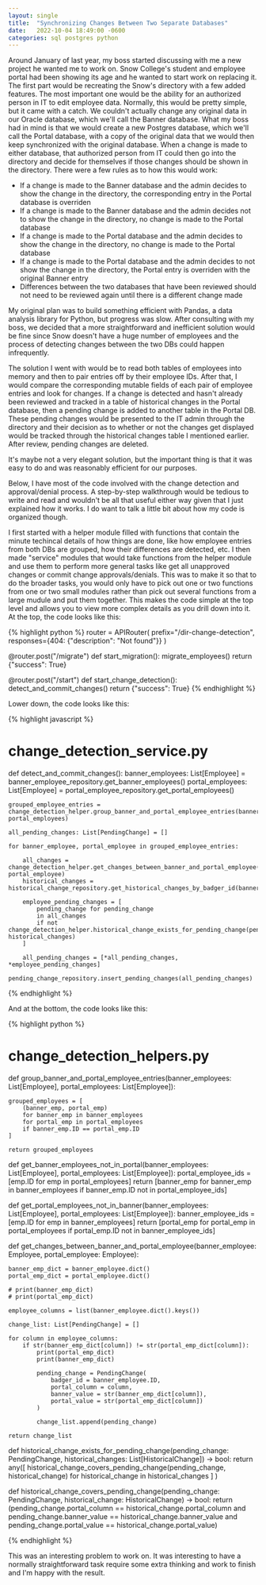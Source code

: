 ```yaml
---
layout: single
title:  "Synchronizing Changes Between Two Separate Databases"
date:   2022-10-04 18:49:00 -0600
categories: sql postgres python
---
```


Around January of last year, my boss started discussing with me a new project he wanted me to work on. Snow College's student and employee portal had been showing its age and he wanted to start work on replacing it. The first part would be recreating the Snow's directory with a few added features. The most important one would be the ability for an authorized person in IT to edit employee data. Normally, this would be pretty simple, but it came with a catch. We couldn't actually change any original data in our Oracle database, which we'll call the Banner database. What my boss had in mind is that we would create a new Postgres database, which we'll call the Portal database, with a copy of the original data that we would then keep synchronized with the original database. When a change is made to either database, that authorized person from IT could then go into the directory and decide for themselves if those changes should be shown in the directory. There were a few rules as to how this would work:

- If a change is made to the Banner database and the admin decides to show the change in the directory, the corresponding entry in the Portal database is overriden
- If a change is made to the Banner database and the admin decides not to show the change in the directory, no change is made to the Portal database
- If a change is made to the Portal database and the admin decides to show the change in the directory, no change is made to the Portal database
- If a change is made to the Portal database and the admin decides to not show the change in the directory, the Portal entry is overriden with the original Banner entry
- Differences between the two databases that have been reviewed should not need to be reviewed again until there is a different change made

My original plan was to build something efficient with Pandas, a data analysis library for Python, but progress was slow. After consulting with my boss, we decided that a more straightforward and inefficient solution would be fine since Snow doesn't have a huge number of employees and the process of detecting changes between the two DBs could happen infrequently.

The solution I went with would be to read both tables of employees into memory and then to pair entries off by their employee IDs. After that, I would compare the corresponding mutable fields of each pair of employee entries and look for changes. If a change is detected and hasn't already been reviewed and tracked in a table of historical changes in the Portal database, then a pending change is added to another table in the Portal DB. These pending changes would be presented to the IT admin through the directory and their decision as to whether or not the changes get displayed would be tracked through the historical changes table I mentioned earlier. After review, pending changes are deleted.

It's maybe not a very elegant solution, but the important thing is that it was easy to do and was reasonably efficient for our purposes.

Below, I have most of the code involved with the change detection and approval/denial process. A step-by-step walkthrough would be tedious to write and read and wouldn't be all that useful either way given that I just explained how it works. I do want to talk a little bit about how my code is organized though.

I first started with a helper module filled with functions that contain the minute techincal details of how things are done, like how employee entries from both DBs are grouped, how their differences are detected, etc. I then made "service" modules that would take functions from the helper module and use them to perform more general tasks like get all unapproved changes or commit change approvals/denials. This was to make it so that to do the broader tasks, you would only have to pick out one or two functions from one or two small modules rather than pick out several functions from a large mudule and put them together. This makes the code simple at the top level and allows you to view more complex details as you drill down into it. At the top, the code looks like this: 

{% highlight python %}
router = APIRouter(
    prefix="/dir-change-detection",
    responses={404: {"description": "Not found"}}
)

@router.post("/migrate")
def start_migration():
    migrate_employees()
    return {"success": True}

@router.post("/start")
def start_change_detection():
    detect_and_commit_changes()
    return {"success": True}
{% endhighlight %}

Lower down, the code looks like this:

{% highlight javascript %}
# change_detection_service.py

def detect_and_commit_changes():
    banner_employees: List[Employee] = banner_employee_repository.get_banner_employees()
    portal_employees: List[Employee] = portal_employee_repository.get_portal_employees()

    grouped_employee_entries = change_detection_helper.group_banner_and_portal_employee_entries(banner_employees, portal_employees)

    all_pending_changes: List[PendingChange] = []

    for banner_employee, portal_employee in grouped_employee_entries:
        
        all_changes = change_detection_helper.get_changes_between_banner_and_portal_employee(banner_employee, portal_employee)
        historical_changes = historical_change_repository.get_historical_changes_by_badger_id(banner_employee.ID)

        employee_pending_changes = [
            pending_change for pending_change 
            in all_changes 
            if not change_detection_helper.historical_change_exists_for_pending_change(pending_change, historical_changes)
        ]

        all_pending_changes = [*all_pending_changes, *employee_pending_changes]

    pending_change_repository.insert_pending_changes(all_pending_changes)
{% endhighlight %}


And at the bottom, the code looks like this:

{% highlight python %}
# change_detection_helpers.py

def group_banner_and_portal_employee_entries(banner_employees: List[Employee], portal_employees: List[Employee]):
   
    grouped_employees = [
        (banner_emp, portal_emp)
        for banner_emp in banner_employees 
        for portal_emp in portal_employees
        if banner_emp.ID == portal_emp.ID
    ]

    return grouped_employees

def get_banner_employees_not_in_portal(banner_employees: List[Employee], portal_employees: List[Employee]):
    portal_employee_ids = [emp.ID for emp in portal_employees]
    return [banner_emp for banner_emp in banner_employees if banner_emp.ID not in portal_employee_ids]

def get_portal_employees_not_in_banner(banner_employees: List[Employee], portal_employees: List[Employee]):
    banner_employee_ids = [emp.ID for emp in banner_employees]
    return [portal_emp for portal_emp in portal_employees if portal_emp.ID not in banner_employee_ids]


def get_changes_between_banner_and_portal_employee(banner_employee: Employee, portal_employee: Employee):

    banner_emp_dict = banner_employee.dict()
    portal_emp_dict = portal_employee.dict()

    # print(banner_emp_dict)
    # print(portal_emp_dict)

    employee_columns = list(banner_employee.dict().keys())

    change_list: List[PendingChange] = []
    
    for column in employee_columns:
        if str(banner_emp_dict[column]) != str(portal_emp_dict[column]):
            print(portal_emp_dict)
            print(banner_emp_dict)

            pending_change = PendingChange(
                badger_id = banner_employee.ID,
                portal_column = column,
                banner_value = str(banner_emp_dict[column]),
                portal_value = str(portal_emp_dict[column])
            )

            change_list.append(pending_change)
    
    return change_list


def historical_change_exists_for_pending_change(pending_change: PendingChange, historical_changes: List[HistoricalChange]) -> bool:
    return any([
            historical_change_covers_pending_change(pending_change, historical_change) 
            for historical_change in historical_changes
        ]
    )
    

def historical_change_covers_pending_change(pending_change: PendingChange, historical_change: HistoricalChange) -> bool:
    return (pending_change.portal_column == historical_change.portal_column and 
            pending_change.banner_value == historical_change.banner_value and
            pending_change.portal_value == historical_change.portal_value)

{% endhighlight %}

This was an interesting problem to work on. It was interesting to have a normally straightforward task require some extra thinking and work to finish and I'm happy with the result.